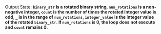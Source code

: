 Output State: **`binary_str` is a rotated binary string, `num_rotations` is a non-negative integer, `count` is the number of times the rotated integer value is odd, `_` is in the range of `num_rotations`, `integer_value` is the integer value of the rotated `binary_str`. If `num_rotations` is 0, the loop does not execute and `count` remains 0.**